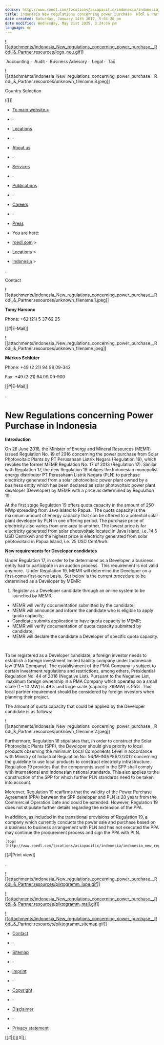 ```yaml
---
source: http://www.roedl.com/locations/asiapacific/indonesia/indonesia_new_regulations_concerning_power_purchase.html
title: indonesia New regulations concerning power purchase  Rödl & Partner
date created: Saturday, January 14th 2017, 5:04:28 pm
date modified: Wednesday, May 21st 2025, 3:24:06 pm
language: en
---
```


[![[attachments/indonesia_New_regulations_concerning_power_purchase__Rödl_&_Partner.resources/logo_neu.gif]]](http://www.roedl.com/)

 Accounting ⋅  Audit ⋅  Business Advisory ⋅  Legal ⋅  Tax 

![[attachments/indonesia_New_regulations_concerning_power_purchase__Rödl_&_Partner.resources/unknown_filename.3.jpeg]]

Country Selection

![[]]

* [To main website »](http://www.roedl.com/to_main_website.html)

* ⋅
* [Locations](http://www.roedl.com/locations.html)
* ⋅
* [About us](http://www.roedl.com/about_us.html)
* ⋅
* [Services](http://www.roedl.com/services/services_overview.html)
* ⋅
* [Publications](http://www.roedl.com/publications.html)
* ⋅
* [Careers](http://www.roedl.com/careers.html)
* ⋅
* [Press](http://www.roedl.com/press/press_releases.html)

* You are here:

* [roedl.com](http://www.roedl.com/) >
* [Locations](http://www.roedl.com/locations.html) >
* [Indonesia](http://www.roedl.com/locations/asiapacific/indonesia.html) >

.

Contact

![[attachments/indonesia_New_regulations_concerning_power_purchase__Rödl_&_Partner.resources/unknown_filename.1.jpeg]]

**Tomy Harsono**

Phone: +62 (21) 5 37 62 25

[[#|E-Mail]]

![[attachments/indonesia_New_regulations_concerning_power_purchase__Rödl_&_Partner.resources/unknown_filename.jpeg]]

**Markus Schlüter**

Phone: +49 (2 21) 94 99 09-342

Fax: +49 (2 21) 94 99 09-900

[[#|E-Mail]]

.

# New Regulations concerning Power Purchase in Indonesia

**Introduction**

On 28 June 2016, the Minister of Energy and Mineral Resources (MEMR) issued Regulation No. 19 of 2016 concerning the power purchase from Solar Photovoltaic Plants by PT Perusahaan Listrik Negara (Regulation 19), which revokes the former MEMR Regulation No. 17 of 2013 (Regulation 17). Similar with Regulation 17, the new Regulation 19 obliges the Indonesian monopolist energy distributor PT Perusahaan Listrik Negara (PLN) to purchase electricity generated from a solar photovoltaic power plant owned by a business entity which has been declared as solar photovoltaic power plant developer (Developer) by MEMR with a price as determined by Regulation 19.

At the first stage Regulation 19 offers quota capacity in the amount of 250 MWp spreading from Java Island to Papua.  The quota capacity is the maximum amount of energy capacity that can be offered to a potential solar plant developer by PLN in one offering period. The purchase price of electricity also varies from one area to another. The lowest price is for electricity generated from solar photovoltaic located in Java Island, i.e. 14.5 USD Cent/kwh and the highest price is electricity generated from solar photovoltaic in Papua Island, i.e. 25 USD Cent/kwh.

**New requirements for Developer candidates**

Under Regulation 17, in order to be determined as a Developer, a business entity had to participate in an auction process.  This requirement is not valid anymore.  Under Regulation 19, MEMR will determine the Developer on a first-come-first-serve basis.  Set below is the current procedure to be determined as a Developer by MEMR:

1. Register as a Developer candidate through an online system to be launched by MEMR;

* MEMR will verify documentation submitted by the candidate;
* MEMR will announce and inform the candidate who is eligible to apply quota capacity;
* Candidate submits application to have quota capacity to MEMR;
* MEMR will verify documentation of quota capacity submitted by candidate;
* MEMR will declare the candidate a Developer of specific quota capacity.

 

To be registered as a Developer candidate, a foreign investor needs to establish a foreign investment limited liability company under Indonesian law (PMA Company). The establishment of the PMA Company is subject to certain investment regulations and restrictions, among others, Presidential Regulation No. 44 of 2016 (Negative List). Pursuant to the Negative List,  maximum foreign ownership in a PMA Company which operates on a small scale (1 – 10 MW) is 49% and large scale (capacity >10MW) is 95%. This local partner requirement should be considered by foreign investors when planning their project.

The amount of quota capacity that could be applied by the Developer candidate is as follows:

![[attachments/indonesia_New_regulations_concerning_power_purchase__Rödl_&_Partner.resources/unknown_filename.2.jpeg]]

Furthermore, Regulation 19 stipulates that, in order to construct the Solar Photovoltaic Plants (SPP), the Developer should give priority to local products observing the minimum Local Components Level in accordance with Ministry of Industrial Regulation No. 54/M-IND/PER/2/2012 concerning the guideline to use local products to construct electricity infrastructure. Regulation 19 provides that the components used in the SPP shall comply with international and Indonesian national standards. This also applies to the construction of the SPP for which further PLN standards need to be taken into account.

Moreover, Regulation 19 reaffirms that the validity of the Power Purchase Agreement (PPA) between the SPP developer and PLN is 20 years from the Commercial Operation Date and could be extended. However, Regulation 19 does not stipulate further details regarding the extension of the PPA.

In addition, as included in the transitional provisions of Regulation 19, a company which currently conducts the power sale and purchase based on a business to business arrangement with PLN and has not executed the PPA may continue the procurement process and sign the PPA with PLN. 

	[top](http://www.roedl.com/locations/asiapacific/indonesia/indonesia_new_regulations_concerning_power_purchase.html#header_anker)

[[#|Print view]]

.

[![[attachments/indonesia_New_regulations_concerning_power_purchase__Rödl_&_Partner.resources/piktogramm_lupe.gif]]](http://www.roedl.com/search.html)

[![[attachments/indonesia_New_regulations_concerning_power_purchase__Rödl_&_Partner.resources/piktogramm_mail.gif]]](https://mail.google.com/mail/?view=cm&fs=1&tf=1&to=&su=Weiterempfehlung&body=Die%20folgende%20Seite%20k%C3%B6nnte%20Sie%20interessieren%3A%20http://www.roedl.com/locations/asiapacific/indonesia/indonesia_new_regulations_concerning_power_purchase.html)

[![[attachments/indonesia_New_regulations_concerning_power_purchase__Rödl_&_Partner.resources/piktogramm_sitemap.gif]]](http://www.roedl.com/utilities/sitemap.html)

* [Contact](http://www.roedl.com/utilities/contact.html)

* ⋅
* [Sitemap](http://www.roedl.com/utilities/sitemap.html)
* ⋅
* [Imprint](http://www.roedl.com/utilities/imprint.html)
* ⋅
* [Copyright](http://www.roedl.com/utilities/copyright.html)
* ⋅
* [Disclaimer](http://www.roedl.com/utilities/disclaimer.html)
* ⋅
* [Privacy statement](http://www.roedl.com/utilities/privacy_statement.html)

[[#|]][[#|]]
